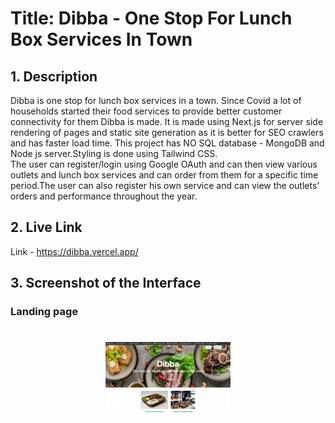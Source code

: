 # Title: Dibba - One Stop For Lunch Box Services In Town

## 1. Description

Dibba is one stop for lunch box services in a town. Since Covid a lot of households started their food services to provide better customer connectivity for them Dibba is made.
It is made using Next.js for server side rendering of pages and static site generation as it is better for SEO crawlers and has faster load time. This project has NO SQL database - MongoDB and Node js server.Styling is done using Tailwind CSS.
<br />
The user can register/login using Google OAuth and can then view various outlets and lunch box services and can order from them for a specific time period.The user can also register his own service and can view the outlets' orders and performance throughout the year.

## 2. Live Link

Link - https://dibba.vercel.app/

## 3. Screenshot of the Interface

### Landing page

<h1 align="center">
<img alt="logo" src="./Landingpage1.jpeg" width="200px"/>
</h1>
